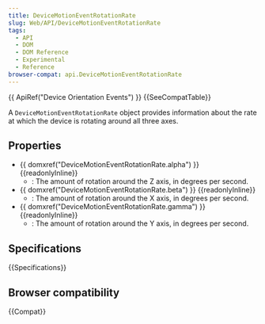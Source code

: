 ```yaml
---
title: DeviceMotionEventRotationRate
slug: Web/API/DeviceMotionEventRotationRate
tags:
  - API
  - DOM
  - DOM Reference
  - Experimental
  - Reference
browser-compat: api.DeviceMotionEventRotationRate
---
```

{{ ApiRef("Device Orientation Events") }} {{SeeCompatTable}}

A `DeviceMotionEventRotationRate` object provides information about the rate at which the device is rotating around all three axes.

## Properties

- {{ domxref("DeviceMotionEventRotationRate.alpha") }} {{readonlyInline}}
  - : The amount of rotation around the Z axis, in degrees per second.
- {{ domxref("DeviceMotionEventRotationRate.beta") }} {{readonlyInline}}
  - : The amount of rotation around the X axis, in degrees per second.
- {{ domxref("DeviceMotionEventRotationRate.gamma") }} {{readonlyInline}}
  - : The amount of rotation around the Y axis, in degrees per second.

## Specifications

{{Specifications}}

## Browser compatibility

{{Compat}}
